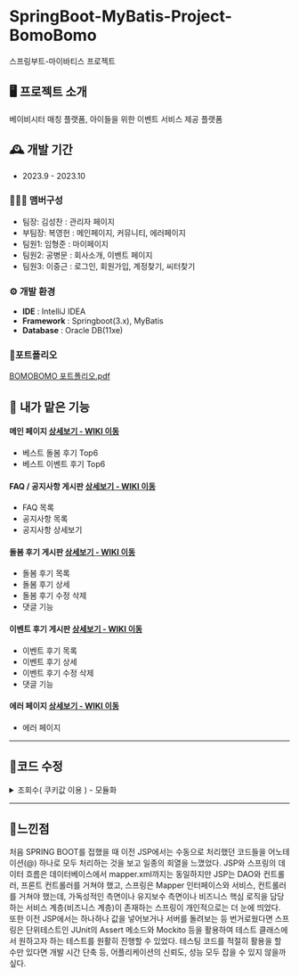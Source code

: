# SpringBoot-MyBatis-Project-BomoBomo
스프링부트-마이바티스 프로젝트
<br>


## 🖥️ 프로젝트 소개
베이비시터 매칭 플랫폼, 아이들을 위한 이벤트 서비스 제공 플랫폼
<br>


## 🕰️ 개발 기간
* 2023.9 - 2023.10

### 🧑‍🤝‍🧑 맴버구성
 - 팀장: 김성찬 : 관리자 페이지
 - 부팀장: 복영헌 : 메인페이지, 커뮤니티, 에러페이지 
 - 팀원1: 임형준 : 마이페이지
 - 팀원2: 공병문 : 회사소개, 이벤트 페이지
 - 팀원3: 이중근 : 로그인, 회원가입, 계정찾기, 씨터찾기


### ⚙️ 개발 환경
- **IDE** : IntelliJ IDEA
- **Framework** : Springboot(3.x), MyBatis
- **Database** : Oracle DB(11xe)

### 📌포트폴리오 

[BOMOBOMO 포트폴리오.pdf](https://github.com/bokkaa/SpringBoot-BomoBomo/files/14415618/BOMOBOMO.pdf)

## 📌 내가 맡은 기능
#### 메인 페이지 <a href="https://github.com/bokkaa/SpringBoot-BomoBomo/wiki/%EB%A9%94%EC%9D%B8%ED%8E%98%EC%9D%B4%EC%A7%80" >상세보기 - WIKI 이동</a>
- 베스트 돌봄 후기 Top6
- 베스트 이벤트 후기 Top6

#### FAQ / 공지사항 게시판 <a href="https://github.com/bokkaa/SpringBoot-BomoBomo/wiki/%EA%B3%B5%EC%A7%80%EC%82%AC%ED%95%AD-%EA%B2%8C%EC%8B%9C%ED%8C%90" >상세보기 - WIKI 이동</a>
- FAQ 목록
- 공지사항 목록
- 공지사항 상세보기

#### 돌봄 후기 게시판 <a href="https://github.com/bokkaa/SpringBoot-BomoBomo/wiki/%EB%8F%8C%EB%B4%84-%ED%9B%84%EA%B8%B0-%EA%B2%8C%EC%8B%9C%ED%8C%90" >상세보기 - WIKI 이동</a>
- 돌봄 후기 목록
- 돌봄 후기 상세
- 돌봄 후기 수정 삭제
- 댓글 기능

#### 이벤트 후기 게시판 <a href="https://github.com/bokkaa/SpringBoot-BomoBomo/wiki/%EC%9D%B4%EB%B2%A4%ED%8A%B8-%ED%9B%84%EA%B8%B0-%EA%B2%8C%EC%8B%9C%ED%8C%90" >상세보기 - WIKI 이동</a>
- 이벤트 후기 목록
- 이벤트 후기 상세
- 이벤트 후기 수정 삭제
- 댓글 기능
#### 에러 페이지 <a href="https://github.com/bokkaa/SpringBoot-BomoBomo/wiki/%EC%97%90%EB%9F%AC-%ED%8E%98%EC%9D%B4%EC%A7%80" >상세보기 - WIKI 이동</a>
- 에러 페이지


<hr>

## 📌코드 수정 

<details><summary>조회수( 쿠키값 이용 ) - 모듈화</summary>


<img width="811" alt="제목 없음" src="https://github.com/bokkaa/SpringBoot-BomoBomo/assets/77730779/5398ee8d-b7ef-4207-b403-d47504ea8fd9">


```java

//돌봄후기 상세보기
    @GetMapping("/reviewDetail")
    public String showServiceReviewDetailPage(@RequestParam("sitterBoardNumber") Long sitterBoardNumber,
                                               Model model, HttpServletRequest req, HttpServletResponse resp){



        SitterBoardVo sitterBoardVo = reviewService.selectOne(sitterBoardNumber);
        List<SitterBoardVo> sitterBoardVoList = reviewService.findReviewDetail(sitterBoardVo.getEmpNumber());
        double getAvg = reviewService.getAvgRating(sitterBoardVo.getEmpNumber());


        //조회수 쿠키 이용
        Cookie[] cookies = req.getCookies();
        boolean updateCount = true;

        if (cookies != null) {
            for (Cookie cookie : cookies) {
                if ("reviewDetail_count_cookie".equals(cookie.getName())) {
                    String cookieValue = cookie.getValue();

                    String[] values = cookieValue.split("/");
                    log.info("%%%%%%%%%% {}", Arrays.toString(values));

                    List<Long> valueList = Arrays.stream(values).mapToLong(Long::parseLong).boxed().collect(Collectors.toList());

                    if(valueList.contains(sitterBoardNumber)){
                        updateCount = false;
                        break;
                    }

                    valueList.add(sitterBoardNumber);
                    log.info("##############3 {}", valueList);

                    String result = String.join("/", valueList.stream().map(ele -> ele+"").collect(Collectors.toList()));

                    log.info("**************************** {}", result);
                    cookie.setValue(result);
                    resp.addCookie(cookie);
                    updateCount = false;
                    reviewService.updateCount(sitterBoardNumber);

                }

            }
        }

        if (updateCount) {
            Cookie newCookie = new Cookie("reviewDetail_count_cookie", req.getParameter("sitterBoardNumber"));
            newCookie.setMaxAge(24 * 60 * 60);
            resp.addCookie(newCookie);

            reviewService.updateCount(sitterBoardNumber);
        }


        model.addAttribute("sitterReviewList", sitterBoardVoList);
        model.addAttribute("serviceReviewDetail", sitterBoardVo);
        model.addAttribute("getAvg", (Math.round(getAvg*100) / 100.0));

        log.info(String.valueOf(getAvg));
        log.info(sitterBoardVo.toString());
        log.info(sitterBoardVoList.toString());
        return "board/serviceReviewDetail";
    }

```
- 기존에는 모듈화 없이 컨트롤러에 직접 쿠키값을 이용하여 게시글 상세 페이지에 진입했을 시 24시간마다 한 번 조회수 1이 올라가도록 설정해놓았다.
- 작동 원리는 게시물 상세 페이지에 진입할 때마다 그 게시물의 ID값을 쿠키값으로 이어붙이는 형식으로 해당 쿠키값에 게시물ID가 존재한다면 조회수가 올라가지 않는다.
- 문제는 게시물 상세 페이지로 진입하는 매핑이 3-4개는 되었고 이 코드를 그대로 각각의 매핑 컨트롤러에 반복적으로 사용하기에는 가독성은 물론 유지보수에도 안 좋을듯하여 모듈화를 시도해보았다.


<details><summary>수정코드</summary>

```java

//조회수 쿠키 메소드 모듈화
public class CookieHandler {

    private final NoticeService noticeService;
    private final ReviewService reviewService;


    /**
     * 쿠키 처리
     * @param req HttpServletRequest 객체
     * @param resp HttpServletResponse 객체
     * @param number ID값
     * @param name 쿠키 이름값
     */
    public void handleCookies(HttpServletRequest req, HttpServletResponse resp, Long number, String name) {
        // 현재 요청에서 쿠키를 가져옵니다.
        Cookie[] cookies = req.getCookies();
        boolean updateCount = true;

        if (cookies != null) {
            for (Cookie cookie : cookies) {
                // 쿠키의 이름이 주어진 이름과 일치하는지 확인합니다.
                if (name.equals(cookie.getName())) {
                    // 이미 존재하는 쿠키를 처리합니다.
                    handleExistingCookie(cookie, number, req, resp, name);
                    updateCount = false;
                    break;
                }
            }
        }
        if (updateCount) {
            // 쿠키가 존재하지 않을 경우 새로운 쿠키를 생성하고 추가합니다.
            createAndAddNewCookie(req, resp, number, name);
        }
    }

    

    /**
     * 이미 존재하는 쿠키를 처리하는 메서드
     * @param cookie cookie 객체
     * @param number ID값
     * @param req HttpServletRequest 객체
     * @param resp HttpServletResponse 객체
     * @param name 쿠키 이름값
     */
    private  void handleExistingCookie(Cookie cookie, Long number, HttpServletRequest req, HttpServletResponse resp, String name) {
        String cookieValue = cookie.getValue();
        String[] values = cookieValue.split("/");
        log.info("%%%%%%%%%% {}", Arrays.toString(values));

        List<Long> valueList = Arrays.stream(values).map(Long::parseLong).collect(Collectors.toList());

        // 번호가 이미 존재하면 메서드를 즉시 종료합니다.
        if (valueList.contains(number)) {
            return;
        }

        // 번호가 존재하지 않으면 요청한 사이트의 게시물 번호를 리스트에 추가합니다.
        valueList.add(number);
        log.info("############### {}", valueList);

        // 리스트에 추가한 값들을 하나의 문자열로 결합합니다.
        String result = String.join("/", valueList.stream().map(Object::toString).collect(Collectors.toList()));
        log.info("**************************** {}", result);
        cookie.setValue(result);
        resp.addCookie(cookie);

        // 쿠키 이름(name)에 따라 이벤트 리뷰 게시판, 돌봄 서비스 리뷰 게시판 또는 공지사항 게시판을 업데이트합니다.
        if ("eventReviewDetail_count_cookie".equals(name)) {
            reviewService.updateEventReviewCount(number);
        } else if ("reviewDetail_count_cookie".equals(name)) {
            reviewService.updateCount(number);
        } else if ("notice_count_cookie".equals(name)) {
            noticeService.updateCount(number);
        }
    }


    /**
     * 새로운 쿠키를 생성하고 추가하는 메서드
     * @param req HttpServletRequest 객체
     * @param resp HttpServletResponse 객체
     * @param number ID값
     * @param name 쿠키 이름값
     */
    private  void createAndAddNewCookie(HttpServletRequest req, HttpServletResponse resp, Long number, String name) {
        Cookie newCookie = new Cookie(name, String.valueOf(number));
        newCookie.setMaxAge(24 * 60 * 60); // 쿠키의 최대 수명을 설정합니다 (24시간)
        resp.addCookie(newCookie);

        // 쿠키 이름(name)에 따라 이벤트 리뷰 게시판, 돌봄 서비스 리뷰 게시판 또는 공지사항 게시판을 업데이트합니다.
        if ("eventReviewDetail_count_cookie".equals(name)) {
            reviewService.updateEventReviewCount(number);
        } else if ("reviewDetail_count_cookie".equals(name)) {
            reviewService.updateCount(number);
        } else if ("notice_count_cookie".equals(name)) {
            noticeService.updateCount(number);
        }
    }
}

.
.
.

// 결과적으로 각각의 매핑 컨트롤러에는 
// 다음과 같은 코드만 추가하면 같은 기능을 구현할 수 있게 되었다.

       //조회수 증가
        CookieHandler cookieHandler = new CookieHandler(noticeService, reviewService);
        cookieHandler.handleCookies(req, resp, eventBoardNumber, "eventReviewDetail_count_cookie");

```

</details> 

</details>

<hr>

## 📌느낀점

처음 SPRING BOOT를 접했을 때 이전 JSP에서는 수동으로 처리했던 코드들을 어노테이션(@) 하나로 모두 처리하는 것을 보고 일종의 희열을 느꼈었다. 
JSP와 스프링의 데이터 흐름은 데이터베이스에서 mapper.xml까지는 동일하지만 JSP는 DAO와 컨트롤러, 프론트 컨트롤러를 거쳐야 했고, 스프링은 Mapper 인터페이스와 서비스, 컨트롤러를 거쳐야 했는데, 가독성적인 측면이나 유지보수 측면이나 비즈니스 핵심 로직을 담당하는 서비스 계층(비즈니스 계층)이 존재하는 스프링이 개인적으로는 더 눈에 띄었다.
또한 이전 JSP에서는 하나하나 값을 넣어보거나 서버를 돌려보는 등 번거로웠다면 스프링은 단위테스트인 JUnit의 Assert 메소드와 Mockito 등을 활용하여 테스트 클래스에서 원하고자 하는 테스트를 원활히 진행할 수 있었다. 
테스팅 코드를 적절히 활용을 할 수만 있다면 개발 시간 단축 등, 어플리케이션의 신뢰도, 성능 모두 잡을 수 있지 않을까 싶다.


